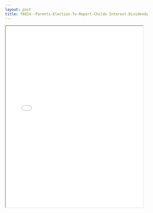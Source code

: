 ```yaml
---
layout: post
title: f8814--Parents-Election-To-Report-Childs-Interest-Dividends
---
```


<div class="pdf-container">
<iframe src="/ea/assets/pdfs/f8814--Parents-Election-To-Report-Childs-Interest-Dividends.pdf" height="600" width="90%" allowFullScreen="true"></iframe>
</div>

